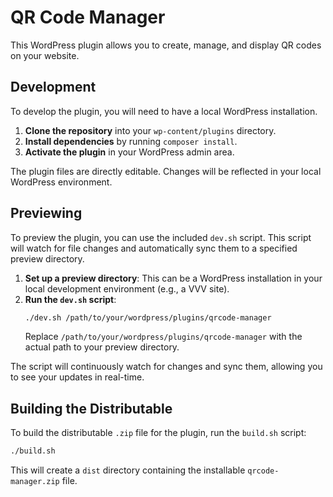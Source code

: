 # QR Code Manager

This WordPress plugin allows you to create, manage, and display QR codes on your website.

## Development

To develop the plugin, you will need to have a local WordPress installation.

1.  **Clone the repository** into your `wp-content/plugins` directory.
2.  **Install dependencies** by running `composer install`.
3.  **Activate the plugin** in your WordPress admin area.

The plugin files are directly editable. Changes will be reflected in your local WordPress environment.

## Previewing

To preview the plugin, you can use the included `dev.sh` script. This script will watch for file changes and automatically sync them to a specified preview directory.

1.  **Set up a preview directory**: This can be a WordPress installation in your local development environment (e.g., a VVV site).
2.  **Run the `dev.sh` script**:
    ```bash
    ./dev.sh /path/to/your/wordpress/plugins/qrcode-manager
    ```
    Replace `/path/to/your/wordpress/plugins/qrcode-manager` with the actual path to your preview directory.

The script will continuously watch for changes and sync them, allowing you to see your updates in real-time.

## Building the Distributable

To build the distributable `.zip` file for the plugin, run the `build.sh` script:

```bash
./build.sh
```

This will create a `dist` directory containing the installable `qrcode-manager.zip` file.
